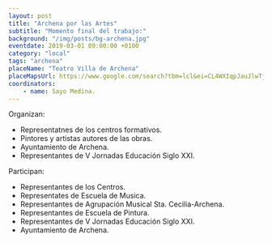 ```yaml
---
layout: post
title: "Archena por las Artes"
subtitle: "Momento final del trabajo:"
background: "/img/posts/bg-archena.jpg"
eventdate: 2019-03-01 09:00:00 +0100
category: "local"
tags: "archena"
placeName: "Teatro Villa de Archena"
placeMapsUrl: https://www.google.com/search?tbm=lcl&ei=CL4WXIqpJauJlwTjmoWADg&q=Casa+de+Cultura-Salo%CC%81n+de+actos+y+Teatro+Villa+de+Archena&oq=Casa+de+Cultura-Salo%CC%81n+de+actos+y+Teatro+Villa+de+Archena&gs_l=psy-ab.3...508958.508958.0.509997.1.1.0.0.0.0.283.283.2-1.1.0....0...1c.2.64.psy-ab..0.0.0....0.wwGG0tMczIQ#rlfi=hd:;si:1832618815544458954;mv:!1m2!1d38.11733927731903!2d-1.29802983956161!2m2!1d38.11697932268097!2d-1.2984873604383904
coordinators:
    - name: Sayo Medina.
---
```


Organizan: 
* Representatnes de los centros formativos.
* Pintores y artistas autores de las obras.
* Ayuntamiento de Archena.
* Representantes de V Jornadas Educación Siglo XXI.

Participan:
* Representantes de los Centros.
* Representates de Escuela de Musica.
* Representantes de Agrupación Musical Sta. Cecilia-Archena.
* Representantes de Escuela de Pintura.
* Representantes de V Jornadas Educación Siglo XXI.
* Ayuntamiento de Archena.